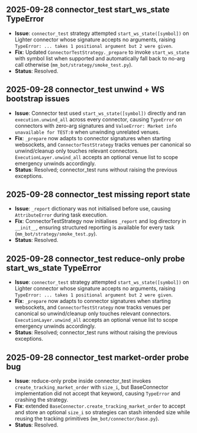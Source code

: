 ## 2025-09-28 connector_test start_ws_state TypeError
- **Issue**: `connector_test` strategy attempted `start_ws_state([symbol])` on Lighter connector whose signature accepts no arguments, raising `TypeError: ... takes 1 positional argument but 2 were given`.
- **Fix**: Updated `ConnectorTestStrategy._prepare` to invoke `start_ws_state` with symbol list when supported and automatically fall back to no-arg call otherwise (`mm_bot/strategy/smoke_test.py`).
- **Status**: Resolved.
## 2025-09-28 connector_test unwind + WS bootstrap issues
- **Issue**: Connector test used `start_ws_state([symbol])` directly and ran `execution.unwind_all` across every connector, causing `TypeError` on connectors with zero-arg signatures and `ValueError: Market info unavailable for TEST:0` when unwinding unrelated venues.
- **Fix**: `_prepare` now adapts to connector signatures when starting websockets, and `ConnectorTestStrategy` tracks venues per canonical so unwind/cleanup only touches relevant connectors. `ExecutionLayer.unwind_all` accepts an optional venue list to scope emergency unwinds accordingly.
- **Status**: Resolved; connector_test runs without raising the previous exceptions.
## 2025-09-28 connector_test missing report state
- **Issue**: `_report` dictionary was not initialised before use, causing `AttributeError` during task execution.
- **Fix**: ConnectorTestStrategy now initialises `_report` and log directory in `__init__`, ensuring structured reporting is available for every task (`mm_bot/strategy/smoke_test.py`).
- **Status**: Resolved.
## 2025-09-28 connector_test reduce-only probe start_ws_state TypeError
- **Issue**: `connector_test` strategy attempted `start_ws_state([symbol])` on Lighter connector whose signature accepts no arguments, raising `TypeError: ... takes 1 positional argument but 2 were given`.
- **Fix**: `_prepare` now adapts to connector signatures when starting websockets, and `ConnectorTestStrategy` now tracks venues per canonical so unwind/cleanup only touches relevant connectors. `ExecutionLayer.unwind_all` accepts an optional venue list to scope emergency unwinds accordingly.
- **Status**: Resolved; connector_test runs without raising the previous exceptions.
## 2025-09-28 connector_test market-order probe bug
- **Issue**: reduce-only probe inside connector_test invokes `create_tracking_market_order` with `size_i`, but BaseConnector implementation did not accept that keyword, causing `TypeError` and crashing the strategy.
- **Fix**: extended `BaseConnector.create_tracking_market_order` to accept and store an optional `size_i` so strategies can stash intended size while reusing the tracking primitives (`mm_bot/connector/base.py`).
- **Status**: Resolved.
